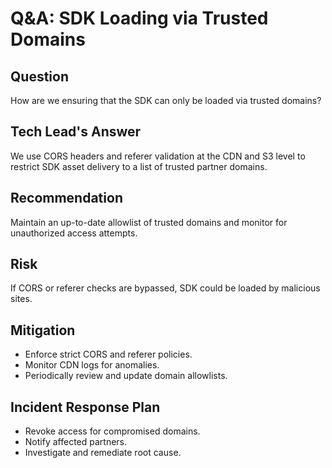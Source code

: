# Q&A: SDK Loading via Trusted Domains

## Question
How are we ensuring that the SDK can only be loaded via trusted domains?

## Tech Lead's Answer
We use CORS headers and referer validation at the CDN and S3 level to restrict SDK asset delivery to a list of trusted partner domains.

## Recommendation
Maintain an up-to-date allowlist of trusted domains and monitor for unauthorized access attempts.

## Risk
If CORS or referer checks are bypassed, SDK could be loaded by malicious sites.

## Mitigation
- Enforce strict CORS and referer policies.
- Monitor CDN logs for anomalies.
- Periodically review and update domain allowlists.

## Incident Response Plan
- Revoke access for compromised domains.
- Notify affected partners.
- Investigate and remediate root cause.
